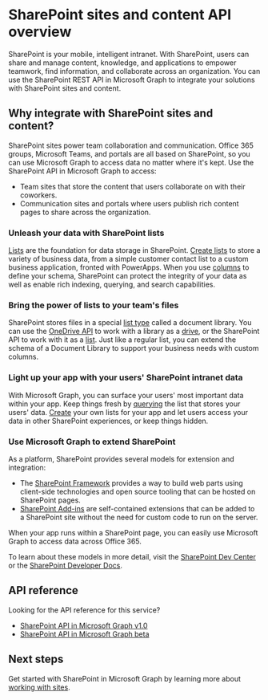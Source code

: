 # SharePoint sites and content API overview

SharePoint is your mobile, intelligent intranet. With SharePoint, users can share and manage content, knowledge, and applications to empower teamwork, find information, and collaborate across an organization. You can use the SharePoint REST API in Microsoft Graph to integrate your solutions with SharePoint sites and content.

## Why integrate with SharePoint sites and content?

SharePoint sites power team collaboration and communication. Office 365 groups, Microsoft Teams, and portals are all based on SharePoint, so you can use Microsoft Graph to access data no matter where it's kept. Use the SharePoint API in Microsoft Graph to access:

- Team sites that store the content that users collaborate on with their coworkers.
- Communication sites and portals where users publish rich content pages to share across the organization.

### Unleash your data with SharePoint lists

[Lists][list] are the foundation for data storage in SharePoint.
[Create lists][create] to store a variety of business data, from a simple customer contact list to a custom business application, fronted with PowerApps.
When you use [columns][] to define your schema, SharePoint can protect the integrity of your data as well as enable  rich indexing, querying, and search capabilities.

### Bring the power of lists to your team's files

SharePoint stores files in a special [list type][] called a document library.
You can use the [OneDrive API][] to work with a library as a [drive][], or the SharePoint API to work with it as a [list][].
Just like a regular list, you can extend the schema of a Document Library to support your business needs with custom columns.

### Light up your app with your users' SharePoint intranet data

With Microsoft Graph, you can surface your users' most important data within your app.
Keep things fresh by [querying][] the list that stores your users' data.
[Create][] your own lists for your app and let users access your data in other SharePoint experiences, or keep things hidden.

### Use Microsoft Graph to extend SharePoint

As a platform, SharePoint provides several models for extension and integration:

- The [SharePoint Framework][] provides a way to build web parts using client-side technologies and open source tooling that can be hosted on SharePoint pages.
- [SharePoint Add-ins][] are self-contained extensions that can be added to a SharePoint site without the need for custom code to run on the server.

When your app runs within a SharePoint page, you can easily use Microsoft Graph to access data across Office 365.

To learn about these models in more detail, visit the [SharePoint Dev Center][] or the [SharePoint Developer Docs][].

## API reference
Looking for the API reference for this service?

- [SharePoint API in Microsoft Graph v1.0](/graph/api/resources/sharepoint?view=graph-rest-1.0)
- [SharePoint API in Microsoft Graph beta](/graph/api/resources/sharepoint?view=graph-rest-beta)

## Next steps

Get started with SharePoint in Microsoft Graph by learning more about [working with sites][SharePoint].

[list]: /graph/api/resources/list?view=graph-rest-1.0
[columns]: /graph/api/resources/columndefinition?view=graph-rest-1.0
[list type]: /graph/api/resources/listinfo?view=graph-rest-1.0
[create]: /graph/api/list_create?view=graph-rest-1.0
[querying]: /graph/api/listitem_get?view=graph-rest-1.0
[drive]: /graph/api/resources/drive?view=graph-rest-1.0
[OneDrive API]: /graph/api/resources/onedrive?view=graph-rest-1.0
[SharePoint Framework]: https://docs.microsoft.com/sharepoint/dev/spfx/sharepoint-framework-overview
[SharePoint Add-ins]: https://docs.microsoft.com/sharepoint/dev/sp-add-ins/sharepoint-add-ins
[SharePoint Dev Center]: https://developer.microsoft.com/sharepoint
[SharePoint Developer Docs]: https://aka.ms/spdev-docs
[SharePoint]: /graph/api/resources/sharepoint?view=graph-rest-1.0
